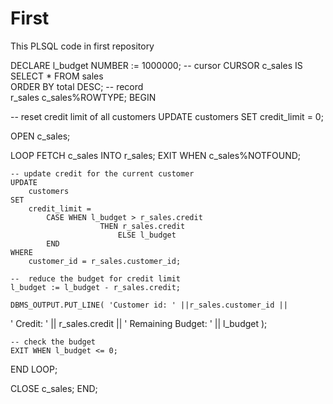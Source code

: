 # First
This PLSQL code in first repository



DECLARE
  l_budget NUMBER := 1000000;
   -- cursor
  CURSOR c_sales IS
  SELECT  *  FROM sales  
  ORDER BY total DESC;
   -- record    
   r_sales c_sales%ROWTYPE;
BEGIN

  -- reset credit limit of all customers
  UPDATE customers SET credit_limit = 0;

  OPEN c_sales;

  LOOP
    FETCH  c_sales  INTO r_sales;
    EXIT WHEN c_sales%NOTFOUND;

    -- update credit for the current customer
    UPDATE 
        customers
    SET  
        credit_limit = 
            CASE WHEN l_budget > r_sales.credit 
                        THEN r_sales.credit 
                            ELSE l_budget
            END
    WHERE 
        customer_id = r_sales.customer_id;

    --  reduce the budget for credit limit
    l_budget := l_budget - r_sales.credit;

    DBMS_OUTPUT.PUT_LINE( 'Customer id: ' ||r_sales.customer_id || 
' Credit: ' || r_sales.credit || ' Remaining Budget: ' || l_budget );

    -- check the budget
    EXIT WHEN l_budget <= 0;
  END LOOP;

  CLOSE c_sales;
END;
